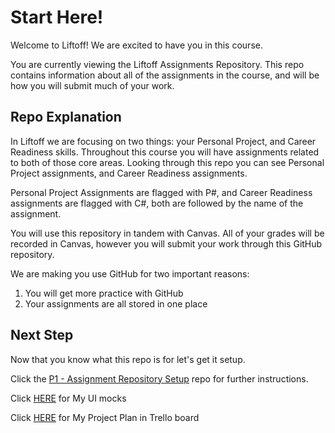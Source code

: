 # Start Here!
Welcome to Liftoff! We are excited to have you in this course.

You are currently viewing the Liftoff Assignments Repository. This repo contains information about all of the assignments in the course, and will be how you will submit much of your work.

## Repo Explanation
In Liftoff we are focusing on two things: your Personal Project, and Career Readiness skills. Throughout this course you will have assignments related to both of those core areas. Looking through this repo you can see Personal Project assignments, and Career Readiness assignments.

Personal Project Assignments are flagged with P#, and Career Readiness assignments are flagged with C#, both are followed by the name of the assignment.

You will use this repository in tandem with Canvas. All of your grades will be recorded in Canvas, however you will submit your work through this GitHub repository.

We are making you use GitHub for two important reasons:
<ol>
<li>You will get more practice with GitHub</li>
<li>Your assignments are all stored in one place</li>
</ol>

## Next Step
Now that you know what this repo is for let's get it setup.

Click the [P1 - Assignment Repository Setup](./P1-Assignment_Repository_Setup/) repo for further instructions.



Click  [HERE](https://github.com/dugaputiprasuna/liftoff-assignments/commit/a03ddf7523da99e82ab500d6b8d66fc7715b8710) for My UI mocks

Click [HERE](https://trello.com/b/4hINm5Nl/liftoff-capstone-project) for My Project Plan in Trello board
